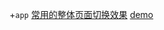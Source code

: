 +`app` [常用的整体页面切换效果](https://github.com/codrops/PageTransitions) [demo](http://www.yyyweb.com/demo/page-transitions/)